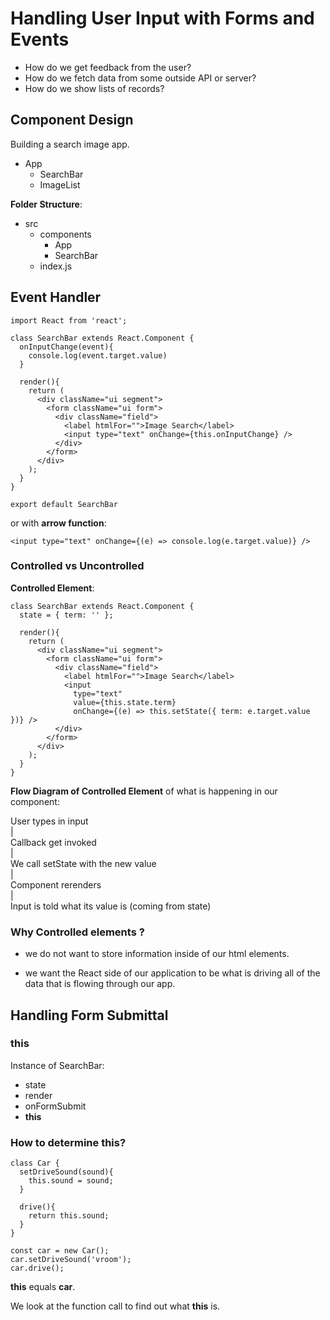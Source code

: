 # Handling User Input with Forms and Events

* How do we get feedback from the user?
* How do we fetch data from some outside API or server?
* How do we show lists of records?


## Component Design

Building a search image app.

* App
  - SearchBar
  - ImageList

**Folder Structure**:
* src
  - components
    + App
    + SearchBar
  - index.js 

## Event Handler

```
import React from 'react';

class SearchBar extends React.Component {
  onInputChange(event){
    console.log(event.target.value)
  }

  render(){
    return (
      <div className="ui segment">
        <form className="ui form">
          <div className="field">
            <label htmlFor="">Image Search</label>
            <input type="text" onChange={this.onInputChange} />
          </div>
        </form>
      </div>
    );
  }
}

export default SearchBar
```

or with **arrow function**:

```
<input type="text" onChange={(e) => console.log(e.target.value)} />
```

### Controlled vs Uncontrolled

**Controlled Element**:

```
class SearchBar extends React.Component {
  state = { term: '' };

  render(){
    return (
      <div className="ui segment">
        <form className="ui form">
          <div className="field">
            <label htmlFor="">Image Search</label>
            <input 
              type="text" 
              value={this.state.term} 
              onChange={(e) => this.setState({ term: e.target.value })} />
          </div>
        </form>
      </div>
    );
  }
}
```

**Flow Diagram of Controlled Element** of what is happening in our component:

User types in input  
|  
Callback get invoked  
|  
We call setState with the new value  
|  
Component rerenders  
|  
Input is told what its value is (coming from state)

### Why Controlled elements ?

* we do not want to store information inside of our html elements.

* we want the React side of our application to be what is driving all of the data that is flowing through our app.


## Handling Form Submittal


### this
Instance of SearchBar:
* state
* render
* onFormSubmit
* **this**

### How to determine this?

```
class Car {
  setDriveSound(sound){
    this.sound = sound;
  }

  drive(){
    return this.sound;
  }
}

const car = new Car();
car.setDriveSound('vroom');
car.drive();
```

**this** equals **car**.

We look at the function call to find out what **this** is.